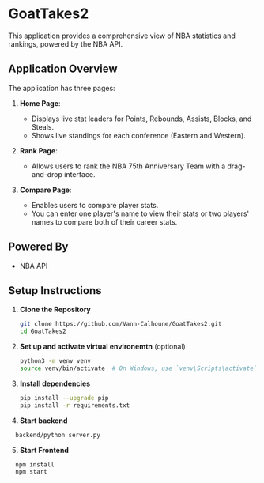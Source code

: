 # GoatTakes2

This application provides a comprehensive view of NBA statistics and rankings, powered by the NBA API.

## Application Overview

The application has three pages:

1. **Home Page**: 
   - Displays live stat leaders for Points, Rebounds, Assists, Blocks, and Steals.
   - Shows live standings for each conference (Eastern and Western).

2. **Rank Page**: 
   - Allows users to rank the NBA 75th Anniversary Team with a drag-and-drop interface.

3. **Compare Page**: 
   - Enables users to compare player stats.
   - You can enter one player's name to view their stats or two players' names to compare both of their career stats.

## Powered By

- NBA API

## Setup Instructions

1. **Clone the Repository**

   ```bash
   git clone https://github.com/Vann-Calhoune/GoatTakes2.git
   cd GoatTakes2

2. **Set up and activate virtual environemtn**   (optional)

   ```bash
   python3 -m venv venv
   source venv/bin/activate  # On Windows, use `venv\Scripts\activate`

3. **Install dependencies**

    ```bash
    pip install --upgrade pip
    pip install -r requirements.txt

4. **Start backend**

  ```bash
    backend/python server.py

```
5. **Start Frontend**

  ```
    npm install
    npm start
